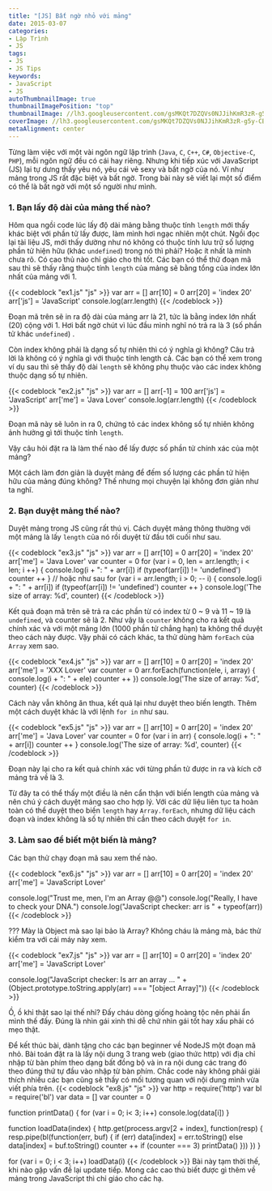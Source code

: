 ```yaml
---
title: "[JS] Bất ngờ nhỏ với mảng"
date: 2015-03-07
categories:
- Lập Trình
- JS
tags:
- JS
- JS Tips
keywords:
- JavaScript
- JS
autoThumbnailImage: true
thumbnailImagePosition: "top"
thumbnailImage: //lh3.googleusercontent.com/gsMKQt7DZQVs0NJJihKmR3zR-g5y-CBOH0v6IC1W7U6gQx0u5IxiQVrwNbhjAdkFbqWMTBzJRSSZln-w441biwoAMiDkj17CHRxFqUkuaWzTungp8YHS374z8BvCfPxfg91EZmZ78A=w785-h340-no
coverImage: //lh3.googleusercontent.com/gsMKQt7DZQVs0NJJihKmR3zR-g5y-CBOH0v6IC1W7U6gQx0u5IxiQVrwNbhjAdkFbqWMTBzJRSSZln-w441biwoAMiDkj17CHRxFqUkuaWzTungp8YHS374z8BvCfPxfg91EZmZ78A=w785-h340-no
metaAlignment: center
---
```

Từng làm việc với một vài ngôn ngữ lập trình (`Java`, `C`, `C++`, `C#`, `Objective-C`, `PHP`), mỗi ngôn ngữ đều có cái hay riêng. Nhưng khi tiếp xúc với JavaScript (JS) lại tự dưng thấy yêu nó, yêu cái vẻ sexy và bất ngờ của nó. Ví như mảng trong JS rất đặc biệt và bất ngờ. Trong bài này sẽ viết lại một số điểm có thể là bất ngờ với một số người như mình.

### 1. Bạn lấy độ dài của mảng thế nào?

Hôm qua ngồi code lúc lấy độ dài mảng bằng thuộc tính `length` mới thấy khác biệt với phần tử lấy được, làm mình hơi ngạc nhiên một chút. Ngồi đọc lại tài liệu JS, mới thấy dường như nó không có thuộc tính lưu trữ số lượng phần tử hiện hữu (khác `undefined`) trong nó thì phải? Hoặc ít nhất là mình chưa rõ. Có cao thủ nào chỉ giáo cho thì tốt. Các bạn có thể thử đoạn mã sau thì sẽ thấy rằng thuộc tính `length` của mảng sẽ bằng tổng của index lớn nhất của mảng với 1.

{{< codeblock "ex1.js" "js" >}}
var arr = []
arr[10] = 0
arr[20] = 'index 20'
arr['js'] = 'JavaScript'
console.log(arr.length)
{{< /codeblock >}}

Đoạn mã trên sẽ in ra độ dài của mảng arr là 21, tức là bằng index lớn nhất (20) cộng với 1. Hơi bất ngờ chút vì lúc đầu mình nghĩ nó trả ra là 3 (số phần tử khác `undefined`) .

Còn index không phải là dạng số tự nhiên thì có ý nghĩa gì không? Câu trả lời là không có ý nghĩa gì với thuộc tính length cả. Các bạn có thể xem trong ví dụ sau thì sẽ thấy độ dài `length` sẽ không phụ thuộc vào các index không thuộc dạng số tự nhiên.

{{< codeblock "ex2.js" "js" >}}
var arr = []
arr[-1] = 100
arr['js'] = 'JavaScript'
arr['me'] = 'Java Lover'
console.log(arr.length)
{{< /codeblock >}}

Đoạn mã này sẽ luôn in ra 0, chứng tỏ các index không số tự nhiên không ảnh hưởng gì tới thuộc tính `length`.

Vậy câu hỏi đặt ra là làm thế nào để lấy được số phần tử chính xác của một mảng?

Một cách làm đơn giản là duyệt mảng để đếm số lượng các phần tử hiện hữu của mảng đúng không? Thế nhưng mọi chuyện lại không đơn giản như ta nghĩ.

### 2. Bạn duyệt mảng thế nào?

Duyệt mảng trong JS cũng rất thú vị. Cách duyệt mảng thông thường với một mảng là lấy `length` của nó rồi duyệt từ đầu tới cuối như sau.

{{< codeblock "ex3.js" "js" >}}
var arr = []
arr[10] = 0
arr[20] = 'index 20'
arr['me'] = 'Java Lover'
var counter = 0
for (var i = 0, len = arr.length; i < len; i ++) {
    console.log(i + ": " + arr[i])
    if (typeof(arr[i]) != 'undefined')
        counter ++
}
// hoặc như sau
for (var i = arr.length; i > 0; -- i) {
    console.log(i + ": " + arr[i])
    if (typeof(arr[i]) != 'undefined')
        counter ++
}
console.log('The size of array: %d', counter)
{{< /codeblock >}}

Kết quả đoạn mã trên sẽ trả ra các phần từ có index từ 0 ~ 9 và 11 ~ 19 là `undefined`, và counter sẽ là 2.
Như vậy là `counter` không cho ra kết quả chính xác và với một mảng lớn (1000 phần tử chẳng hạn) ta không thể duyệt theo cách này được. Vậy phải có cách khác, ta thử dùng hàm `forEach` của `Array` xem sao.

{{< codeblock "ex4.js" "js" >}}
var arr = []
arr[10] = 0
arr[20] = 'index 20'
arr['me'] = 'XXX Lover'
var counter = 0
arr.forEach(function(ele, i, array) {
    console.log(i + ": " + ele)
    counter ++
})
console.log('The size of array: %d', counter)
{{< /codeblock >}}

Cách này vẫn không ăn thua, kết quả lại như duyệt theo biến length. Thêm một cách duyệt khác là với lệnh `for in` như sau.

{{< codeblock "ex5.js" "js" >}}
var arr = []
arr[10] = 0
arr[20] = 'index 20'
arr['me'] = 'Java Lover'
var counter = 0
for (var i in arr) {
    console.log(i + ": " + arr[i])
    counter ++
}
console.log('The size of array: %d', counter)
{{< /codeblock >}}

Đoạn này lại cho ra kết quả chính xác với từng phần tử được in ra và kích cỡ mảng trả về là 3.

Từ đây ta có thể thấy một điều là nên cẩn thận với biến length của mảng và nên chú ý cách duyệt mảng sao cho hợp lý. Với các dữ liệu liên tục ta hoàn toàn có thể duyệt theo biến `length` hay `Array.forEach`, nhưng dữ liệu cách đoạn và index không là số tự nhiên thì cần theo cách duyệt `for in`.

### 3. Làm sao để biết một biến là mảng?

Các bạn thử chạy đoạn mã sau xem thế nào.

{{< codeblock "ex6.js" "js" >}}
var arr = []
arr[10] = 0
arr[20] = 'index 20'
arr['me'] = 'JavaScript Lover'

console.log("Trust me, men, I'm an Array @@")
console.log("Really, I have to check your DNA.")
console.log("JavaScript checker: arr is " + typeof(arr))
{{< /codeblock >}}

??? Mày là Object mà sao lại bảo là Array?
Không cháu là mảng mà, bác thử kiểm tra với cái máy này xem.

{{< codeblock "ex7.js" "js" >}}
var arr = []
arr[10] = 0
arr[20] = 'index 20'
arr['me'] = 'JavaScript Lover'

console.log("JavaScript checker: Is arr an array ... "
            + (Object.prototype.toString.apply(arr) === "[object Array]"))
{{< /codeblock >}}

Ồ, ồ khỉ thật sao lại thế nhỉ? Đấy cháu dòng giống hoàng tộc nên phải ẩn mình thế đấy. Đúng là nhìn gái xinh thì dễ chứ nhìn gái tốt hay xấu phải có mẹo thật.

Để kết thúc bài, dành tặng cho các bạn beginner về NodeJS một đoạn mã nhỏ. Bài toán đặt ra là lấy nội dung 3 trang web (giao thức http) với địa chỉ nhập từ bàn phím theo dạng bất đồng bộ và in ra nội dung các trang đó theo đúng thứ tự đầu vào nhập từ bàn phím.
Chắc code này không phải giải thích nhiều các bạn cũng sẽ thấy có mối tương quan với nội dung mình vừa viết phía trên.
{{< codeblock "ex8.js" "js" >}}
var http = require('http')
var bl = require('bl')
var data = []
var counter = 0

function printData() {
    for (var i = 0; i< 3; i++)
        console.log(data[i])
}

function loadData(index) {
    http.get(process.argv[2 + index], function(resp) {
        resp.pipe(bl(function(err, buf) {
            if (err)
               data[index] = err.toString()
            else
               data[index] = buf.toString()
            counter ++
           if (counter === 3)
            printData()
        }))
    })
}

for (var i = 0; i < 3; i++)
    loadData(i)
{{< /codeblock >}}
Bài này tạm thời thế, khi nào gặp vấn đề lại update tiếp. Mong các cao thủ biết được gì thêm về mảng trong JavaScript thì chỉ giáo cho các hạ.
